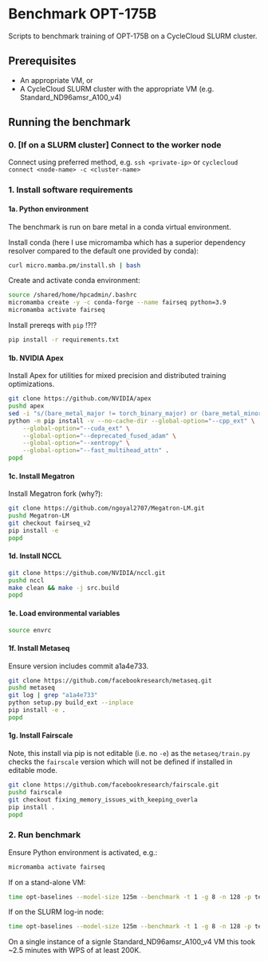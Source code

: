 # Benchmark OPT-175B

Scripts to benchmark training of OPT-175B on a CycleCloud SLURM cluster.

## Prerequisites

- An appropriate VM, or
- A CycleCloud SLURM cluster with the appropriate VM (e.g. Standard_ND96amsr_A100_v4)

## Running the benchmark

### 0. [If on a SLURM cluster] Connect to the worker node

Connect using preferred method, e.g. `ssh <private-ip>` or `cyclecloud connect <node-name> -c <cluster-name>`

### 1. Install software requirements

#### 1a. Python environment

The benchmark is run on bare metal in a conda virtual environment.

Install conda (here I use micromamba which has a superior dependency resolver compared to the default one provided by conda):

```bash
curl micro.mamba.pm/install.sh | bash
```

Create and activate conda environment:

```bash
source /shared/home/hpcadmin/.bashrc
micromamba create -y -c conda-forge --name fairseq python=3.9
micromamba activate fairseq
```

Install prereqs with `pip` !?!?

```bash
pip install -r requirements.txt
```

#### 1b. NVIDIA Apex

Install Apex for utilities for mixed precision and distributed training optimizations.

```bash
git clone https://github.com/NVIDIA/apex
pushd apex
sed -i "s/(bare_metal_major != torch_binary_major) or (bare_metal_minor != torch_binary_minor)/False/g" setup.py
python -m pip install -v --no-cache-dir --global-option="--cpp_ext" \
    --global-option="--cuda_ext" \
    --global-option="--deprecated_fused_adam" \
    --global-option="--xentropy" \
    --global-option="--fast_multihead_attn" .
popd
```

#### 1c. Install Megatron

Install Megatron fork (why?):

```bash
git clone https://github.com/ngoyal2707/Megatron-LM.git
pushd Megatron-LM
git checkout fairseq_v2
pip install -e
popd
```

#### 1d. Install NCCL

```bash
git clone https://github.com/NVIDIA/nccl.git
pushd nccl
make clean && make -j src.build
popd
```

#### 1e. Load environmental variables

```bash
source envrc
```

#### 1f. Install Metaseq

Ensure version includes commit a1a4e733.

```bash
git clone https://github.com/facebookresearch/metaseq.git
pushd metaseq
git log | grep "a1a4e733"
python setup.py build_ext --inplace
pip install -e .
popd
```

#### 1g. Install Fairscale

Note, this install via pip is not editable (i.e. no `-e`) as the `metaseq/train.py` checks the `fairscale` version which will not be defined if installed in editable mode.

```bash
git clone https://github.com/facebookresearch/fairscale.git
pushd fairscale
git checkout fixing_memory_issues_with_keeping_overla
pip install .
popd
```

### 2. Run benchmark

Ensure Python environment is activated, e.g.:

```bash
micromamba activate fairseq
```

If on a stand-alone VM:

```bash
time opt-baselines --model-size 125m --benchmark -t 1 -g 8 -n 128 -p test-125m --local --azure
```

If on the SLURM log-in node:

```bash
time opt-baselines --model-size 125m --benchmark -t 1 -g 8 -n 128 -p test-125m --azure
```

On a single instance of a signle Standard_ND96amsr_A100_v4 VM this took ~2.5 minutes with WPS of at least 200K.
